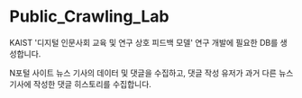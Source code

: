 # Public_Crawling_Lab

KAIST '디지털 인문사회 교육 및 연구 상호 피드백 모델' 연구 개발에 필요한 DB를 생성합니다.

N포털 사이트 뉴스 기사의 데이터 및 댓글을 수집하고, 댓글 작성 유저가 과거 다른 뉴스 기사에 작성한 댓글 히스토리를 수집합니다. 
